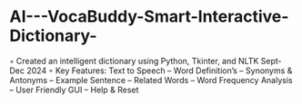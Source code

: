 # AI---VocaBuddy-Smart-Interactive-Dictionary-
◦ Created an intelligent dictionary using Python, Tkinter, and NLTK  Sept-Dec 2024  ◦ Key Features: Text to Speech – Word Definition’s – Synonyms &amp; Antonyms – Example Sentence –  Related Words – Word Frequency Analysis – User Friendly GUI – Help &amp; Reset 
